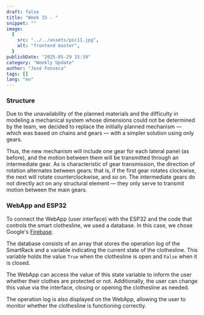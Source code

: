 ```yaml
---
draft: false
title: "Week 15 - "
snippet: ""
image:
  {
    src: "../../assets/pic11.jpg",
    alt: "frontend master",
  }
publishDate: "2025-05-29 15:39"
category: "Weekly Update"
author: "José Fonseca"
tags: []
lang: "en"
---
```

### Structure  
Due to the unavailability of the planned materials and the difficulty in modeling a mechanical system whose dimensions could not be determined by the team, we decided to replace the initially planned mechanism — which was based on chains and gears — with a simpler solution using only gears.

Thus, the new mechanism will include one gear for each lateral panel (as before), and the motion between them will be transmitted through an intermediate gear. As is characteristic of gear transmission, the direction of rotation alternates between gears: that is, if the first gear rotates clockwise, the next will rotate counterclockwise, and so on. The intermediate gears do not directly act on any structural element — they only serve to transmit motion between the main gears.

### WebApp and ESP32  
To connect the WebApp (user interface) with the ESP32 and the code that controls the smart clothesline, we used a database. In this case, we chose Google's [Firebase](https://firebase.google.com/).

The database consists of an array that stores the operation log of the SmartRack and a variable indicating the current state of the clothesline. This variable holds the value `True` when the clothesline is open and `False` when it is closed.

The WebApp can access the value of this state variable to inform the user whether their clothes are protected or not. Additionally, the user can change this value via the interface, closing or opening the clothesline as needed.

The operation log is also displayed on the WebApp, allowing the user to monitor whether the clothesline is functioning correctly.


